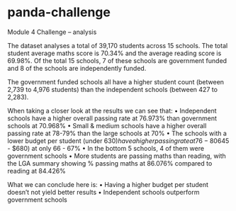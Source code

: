 # panda-challenge

Module 4 Challenge – analysis

The dataset analyses a total of 39,170 students across 15 schools.  The total student average maths score is 70.34%  and the average reading score is 69.98%.  Of the total 15 schools, 7 of these schools are government funded and 8 of the schools are independently funded.  

The government funded schools all have a higher student count (between 2,739 to 4,976 students) than the independent schools (between 427 to 2,283).

When taking a closer look at the results we can see that:
•	Independent schools have a higher overall passing rate at 76.973% than government schools at 70.968%
•	Small & medium schools have a higher overall passing rate at 78-79% than the large schools at 70%
•	The schools with a lower budget per student (under $630) have a higher passing rate at 76-80% than those schools with the highest budgets ($645 - $680) at only 66 - 67%
•	In the bottom 5 schools, 4 of them were government schools
•	More students are passing maths than reading, with the LGA summary showing % passing maths at 86.076% compared to reading at 84.426%

What we can conclude here is:
•	Having a higher budget per student doesn’t not yield better results
•	Independent schools outperform government schools
